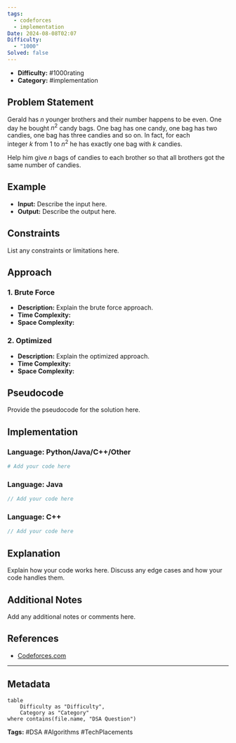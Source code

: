 ```yaml
---
tags:
  - codeforces
  - implementation
Date: 2024-08-08T02:07
Difficulty:
  - "1000"
Solved: false
---
```

- **Difficulty:** #1000rating
- **Category:** #implementation 

## Problem Statement

Gerald has _n_ younger brothers and their number happens to be even. One day he bought $n^2$ candy bags. One bag has one candy, one bag has two candies, one bag has three candies and so on. In fact, for each integer _k_ from 1 to $n^2$ he has exactly one bag with _k_ candies.

Help him give _n_ bags of candies to each brother so that all brothers got the same number of candies.

## Example
- **Input:** Describe the input here.
- **Output:** Describe the output here.

## Constraints
List any constraints or limitations here.

## Approach
### 1. Brute Force
- **Description:** Explain the brute force approach.
- **Time Complexity:** 
- **Space Complexity:** 

### 2. Optimized
- **Description:** Explain the optimized approach.
- **Time Complexity:** 
- **Space Complexity:** 

## Pseudocode
Provide the pseudocode for the solution here.

## Implementation
### Language: Python/Java/C++/Other
```python
# Add your code here
```

### Language: Java
```java
// Add your code here
```

### Language: C++
```cpp
// Add your code here
```

## Explanation
Explain how your code works here. Discuss any edge cases and how your code handles them.

## Additional Notes
Add any additional notes or comments here.

## References
- [Codeforces.com](https://codeforces.com/contest/334/problem/A)

---

## Metadata
```dataview
table
    Difficulty as "Difficulty",
    Category as "Category"
where contains(file.name, "DSA Question")
```

**Tags:** #DSA  #Algorithms #TechPlacements